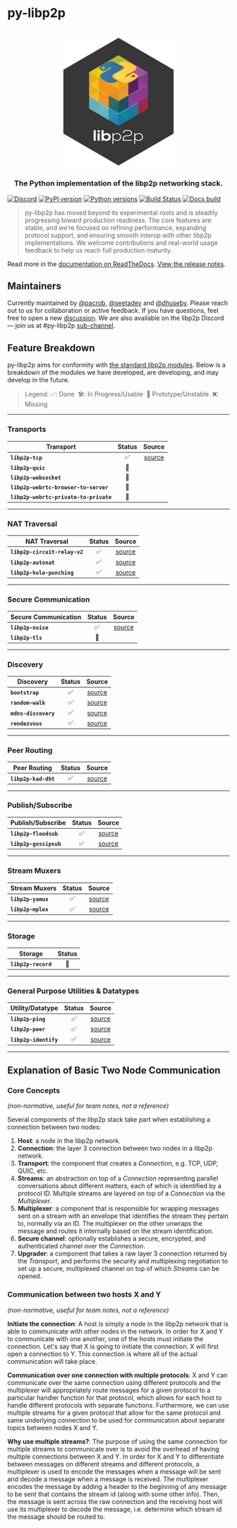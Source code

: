 # py-libp2p

<h1 align="center">
  <a href="https://libp2p.io/"><img width="250" src="https://github.com/libp2p/py-libp2p/blob/main/assets/py-libp2p-logo.png?raw=true" alt="py-libp2p hex logo" /></a>
</h1>

<h3 align="center">The Python implementation of the libp2p networking stack.</h3>

[![Discord](https://img.shields.io/discord/1204447718093750272?color=blueviolet&label=discord)](https://discord.gg/hQJnbd85N6)
[![PyPI version](https://badge.fury.io/py/libp2p.svg)](https://badge.fury.io/py/libp2p)
[![Python versions](https://img.shields.io/pypi/pyversions/libp2p.svg)](https://pypi.python.org/pypi/libp2p)
[![Build Status](https://img.shields.io/github/actions/workflow/status/libp2p/py-libp2p/tox.yml?branch=main&label=build%20status)](https://github.com/libp2p/py-libp2p/actions/workflows/tox.yml)
[![Docs build](https://readthedocs.org/projects/py-libp2p/badge/?version=latest)](http://py-libp2p.readthedocs.io/en/latest/?badge=latest)

> py-libp2p has moved beyond its experimental roots and is steadily progressing toward production readiness. The core features are stable, and we’re focused on refining performance, expanding protocol support, and ensuring smooth interop with other libp2p implementations. We welcome contributions and real-world usage feedback to help us reach full production maturity.

Read more in the [documentation on ReadTheDocs](https://py-libp2p.readthedocs.io/). [View the release notes](https://py-libp2p.readthedocs.io/en/latest/release_notes.html).

## Maintainers

Currently maintained by [@pacrob](https://github.com/pacrob), [@seetadev](https://github.com/seetadev) and [@dhuseby](https://github.com/dhuseby). Please reach out to us for collaboration or active feedback. If you have questions, feel free to open a new [discussion](https://github.com/libp2p/py-libp2p/discussions). We are also available on the libp2p Discord — join us at #py-libp2p [sub-channel](https://discord.gg/d92MEugb).

## Feature Breakdown

py-libp2p aims for conformity with [the standard libp2p modules](https://libp2p.io/implementations/). Below is a breakdown of the modules we have developed, are developing, and may develop in the future.

> Legend: ✅: Done  🛠️: In Progress/Usable  🌱 Prototype/Unstable  ❌: Missing

______________________________________________________________________

### Transports

| **Transport**                          | **Status** |                                     **Source**                                      |
| -------------------------------------- | :--------: | :---------------------------------------------------------------------------------: |
| **`libp2p-tcp`**                       |     ✅     | [source](https://github.com/libp2p/py-libp2p/blob/main/libp2p/transport/tcp/tcp.py) |
| **`libp2p-quic`**                      |     🌱     |                                                                                     |
| **`libp2p-websocket`**                 |     🌱     |                                                                                     |
| **`libp2p-webrtc-browser-to-server`**  |     🌱     |                                                                                     |
| **`libp2p-webrtc-private-to-private`** |     🌱     |                                                                                     |

______________________________________________________________________

### NAT Traversal

| **NAT Traversal**             | **Status** |                                   **Source**                                    |
| ----------------------------- | :--------: | :-----------------------------------------------------------------------------: |
| **`libp2p-circuit-relay-v2`** |     ✅     | [source](https://github.com/libp2p/py-libp2p/tree/main/libp2p/relay/circuit_v2) |
| **`libp2p-autonat`**          |     ✅     |   [source](https://github.com/libp2p/py-libp2p/tree/main/libp2p/host/autonat)   |
| **`libp2p-hole-punching`**    |     ✅     | [source](https://github.com/libp2p/py-libp2p/tree/main/libp2p/relay/circuit_v2) |

______________________________________________________________________

### Secure Communication

| **Secure Communication** | **Status** |                                  **Source**                                   |
| ------------------------ | :--------: | :---------------------------------------------------------------------------: |
| **`libp2p-noise`**       |     ✅     | [source](https://github.com/libp2p/py-libp2p/tree/main/libp2p/security/noise) |
| **`libp2p-tls`**         |     🌱     |                                                                               |

______________________________________________________________________

### Discovery

| **Discovery**        | **Status** |                                      **Source**                                      |
| -------------------- | :--------: | :----------------------------------------------------------------------------------: |
| **`bootstrap`**      |     ✅     |  [source](https://github.com/libp2p/py-libp2p/tree/main/libp2p/discovery/bootstrap)  |
| **`random-walk`**    |     ✅     | [source](https://github.com/libp2p/py-libp2p/tree/main/libp2p/discovery/random_walk) |
| **`mdns-discovery`** |     ✅     |    [source](https://github.com/libp2p/py-libp2p/tree/main/libp2p/discovery/mdns)     |
| **`rendezvous`**     |     ✅     | [source](https://github.com/libp2p/py-libp2p/tree/main/libp2p/discovery/rendezvous)  |

______________________________________________________________________

### Peer Routing

| **Peer Routing**     | **Status** |                               **Source**                               |
| -------------------- | :--------: | :--------------------------------------------------------------------: |
| **`libp2p-kad-dht`** |     ✅     | [source](https://github.com/libp2p/py-libp2p/tree/main/libp2p/kad_dht) |

______________________________________________________________________

### Publish/Subscribe

| **Publish/Subscribe**  | **Status** |                                     **Source**                                     |
| ---------------------- | :--------: | :--------------------------------------------------------------------------------: |
| **`libp2p-floodsub`**  |     ✅     | [source](https://github.com/libp2p/py-libp2p/blob/main/libp2p/pubsub/floodsub.py)  |
| **`libp2p-gossipsub`** |     ✅     | [source](https://github.com/libp2p/py-libp2p/blob/main/libp2p/pubsub/gossipsub.py) |

______________________________________________________________________

### Stream Muxers

| **Stream Muxers**  | **Status** |                                    **Source**                                     |
| ------------------ | :--------: | :-------------------------------------------------------------------------------: |
| **`libp2p-yamux`** |     ✅     | [source](https://github.com/libp2p/py-libp2p/tree/main/libp2p/stream_muxer/yamux) |
| **`libp2p-mplex`** |     ✅     | [source](https://github.com/libp2p/py-libp2p/tree/main/libp2p/stream_muxer/mplex) |

______________________________________________________________________

### Storage

| **Storage**         | **Status** |
| ------------------- | :--------: |
| **`libp2p-record`** |     🌱     |

______________________________________________________________________

### General Purpose Utilities & Datatypes

| **Utility/Datatype**  | **Status** |                                          **Source**                                          |
| --------------------- | :--------: | :------------------------------------------------------------------------------------------: |
| **`libp2p-ping`**     |     ✅     |         [source](https://github.com/libp2p/py-libp2p/blob/main/libp2p/host/ping.py)          |
| **`libp2p-peer`**     |     ✅     |             [source](https://github.com/libp2p/py-libp2p/tree/main/libp2p/peer)              |
| **`libp2p-identify`** |     ✅     | [source](https://github.com/libp2p/py-libp2p/blob/main/libp2p/identity/identify/identify.py) |

______________________________________________________________________

## Explanation of Basic Two Node Communication

### Core Concepts

_(non-normative, useful for team notes, not a reference)_

Several components of the libp2p stack take part when establishing a connection between two nodes:

1. **Host**: a node in the libp2p network.
1. **Connection**: the layer 3 connection between two nodes in a libp2p network.
1. **Transport**: the component that creates a _Connection_, e.g. TCP, UDP, QUIC, etc.
1. **Streams**: an abstraction on top of a _Connection_ representing parallel conversations about different matters, each of which is identified by a protocol ID. Multiple streams are layered on top of a _Connection_ via the _Multiplexer_.
1. **Multiplexer**: a component that is responsible for wrapping messages sent on a stream with an envelope that identifies the stream they pertain to, normally via an ID. The multiplexer on the other unwraps the message and routes it internally based on the stream identification.
1. **Secure channel**: optionally establishes a secure, encrypted, and authenticated channel over the _Connection_.
1. **Upgrader**: a component that takes a raw layer 3 connection returned by the _Transport_, and performs the security and multiplexing negotiation to set up a secure, multiplexed channel on top of which _Streams_ can be opened.

### Communication between two hosts X and Y

_(non-normative, useful for team notes, not a reference)_

**Initiate the connection**: A host is simply a node in the libp2p network that is able to communicate with other nodes in the network. In order for X and Y to communicate with one another, one of the hosts must initiate the connection. Let's say that X is going to initiate the connection. X will first open a connection to Y. This connection is where all of the actual communication will take place.

**Communication over one connection with multiple protocols**: X and Y can communicate over the same connection using different protocols and the multiplexer will appropriately route messages for a given protocol to a particular handler function for that protocol, which allows for each host to handle different protocols with separate functions. Furthermore, we can use multiple streams for a given protocol that allow for the same protocol and same underlying connection to be used for communication about separate topics between nodes X and Y.

**Why use multiple streams?**: The purpose of using the same connection for multiple streams to communicate over is to avoid the overhead of having multiple connections between X and Y. In order for X and Y to differentiate between messages on different streams and different protocols, a multiplexer is used to encode the messages when a message will be sent and decode a message when a message is received. The multiplexer encodes the message by adding a header to the beginning of any message to be sent that contains the stream id (along with some other info). Then, the message is sent across the raw connection and the receiving host will use its multiplexer to decode the message, i.e. determine which stream id the message should be routed to.
